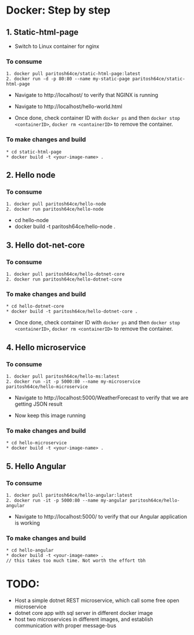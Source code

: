 # Docker: Step by step

## 1. Static-html-page

* Switch to Linux container for nginx

### To consume
```
1. docker pull paritosh64ce/static-html-page:latest
2. docker run -d -p 80:80 --name my-static-page paritosh64ce/static-html-page
```

* Navigate to http://localhost/ to verify that NGINX is running
* Navigate to http://localhost/hello-world.html

* Once done, check container ID with `docker ps` and then `docker stop <containerID>`, `docker rm <containerID>` to remove the container.

### To make changes and build
```
* cd static-html-page
* docker build -t <your-image-name> .
```

## 2. Hello node

### To consume
```
1. docker pull paritosh64ce/hello-node
2. docker run paritosh64ce/hello-node
```

* cd hello-node
* docker build -t paritosh64ce/hello-node .

## 3. Hello dot-net-core

### To consume
```
1. docker pull paritosh64ce/hello-dotnet-core 
2. docker run paritosh64ce/hello-dotnet-core
```
### To make changes and build
```
* cd hello-dotnet-core
* docker build -t paritosh64ce/hello-dotnet-core .
```

* Once done, check container ID with `docker ps` and then `docker stop <containerID>`, `docker rm <containerID>` to remove the container.

## 4. Hello microservice

### To consume
```
1. docker pull paritosh64ce/hello-ms:latest
2. docker run -it -p 5000:80 --name my-microservice paritosh64ce/hello-microservice
```

* Navigate to http://localhost:5000/WeatherForecast to verify that we are getting JSON result

* Now keep this image running

### To make changes and build
```
* cd hello-microservice
* docker build -t <your-image-name> .
```

## 5. Hello Angular

### To consume
```
1. docker pull paritosh64ce/hello-angular:latest
2. docker run -it -p 5000:80 --name my-angular paritosh64ce/hello-angular
```

* Navigate to http://localhost:5000/ to verify that our Angular application is working

### To make changes and build
```
* cd hello-angular
* docker build -t <your-image-name> .
// this takes too much time. Not worth the effort tbh
```



# TODO:

* Host a simple dotnet REST microservice, which call some free open microservice
* dotnet core app with sql server in different docker image
* host two microservices in different images, and establish communication with proper message-bus
